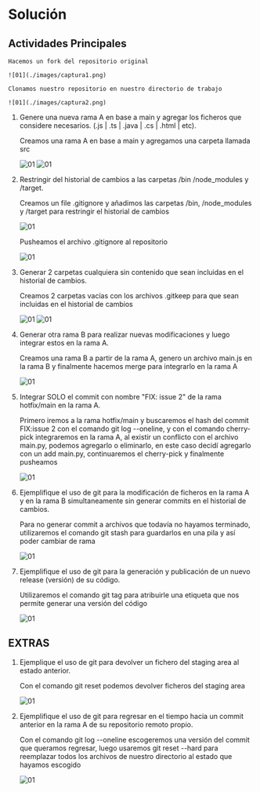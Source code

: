 # Solución

## Actividades Principales

    Hacemos un fork del repositorio original

    ![01](./images/captura1.png)

    Clonamos nuestro repositorio en nuestro directorio de trabajo

    ![01](./images/captura2.png)

1. Genere una nueva rama A en base a main y agregar los ficheros que considere necesarios. (.js | .ts | .java | .cs | .html | etc).

    Creamos una rama A en base a main y agregamos una carpeta llamada src

    ![01](./images/captura3.png)
    ![01](./images/captura4.png)

2. Restringir del historial de cambios a las carpetas /bin /node_modules y /target.

    Creamos un file .gitignore y añadimos las carpetas /bin, /node_modules y /target para restringir el historial de cambios

    ![01](./images/captura5.png)

   Pusheamos el archivo .gitignore al repositorio

   ![01](./images/captura6.png)

3. Generar 2 carpetas cualquiera sin contenido que sean incluidas en el historial de cambios.

    Creamos 2 carpetas vacías con los archivos .gitkeep para que sean incluidas en el historial de cambios

    ![01](./images/captura7.png)
    ![01](./images/captura8.png)

4. Generar otra rama B para realizar nuevas modificaciones y luego integrar estos en la rama A.

    Creamos una rama B a partir de la rama A, genero un archivo main.js en la rama B y finalmente hacemos merge para integrarlo en la rama A

    ![01](./images/captura9.png)

5. Integrar SOLO el commit con nombre "FIX: issue 2" de la rama hotfix/main en la rama A.

    Primero iremos a la rama hotfix/main y buscaremos el hash del commit FIX:issue 2 con el comando git log --oneline, y con el comando cherry-pick integraremos en la rama A, al existir un conflicto con el archivo main.py, podemos agregarlo o eliminarlo, en este caso decidí agregarlo con un add main.py, continuaremos el cherry-pick y finalmente pusheamos

    ![01](./images/captura10.png)

6. Ejemplifique el uso de git para la modificación de ficheros en la rama A y en la rama B simultaneamente sin generar commits en el historial de cambios.

    Para no generar commit a archivos que todavía no hayamos terminado, utilizaremos el comando git stash para guardarlos en una pila y así poder cambiar de rama 

    ![01](./images/captura11.png)

7. Ejemplifique el uso de git para la generación y publicación de un nuevo release (versión) de su código.

    Utilizaremos el comando git tag para atribuirle una etiqueta que nos permite generar una versión del código

    ![01](./images/captura12.png)

## EXTRAS

1. Ejemplique el uso de git para devolver un fichero del staging area al estado anterior.

    Con el comando git reset podemos devolver ficheros del staging area

    ![01](./images/captura13.png)

2. Ejemplifique el uso de git para regresar en el tiempo hacia un commit anterior en la rama A de su repositorio remoto propio.

    Con el comando git log --oneline escogeremos una versión del commit que queramos regresar, luego usaremos git reset --hard para reemplazar todos los archivos de nuestro directorio al estado que hayamos escogido

    ![01](./images/captura14.png)